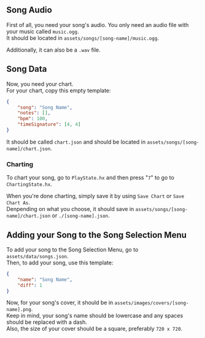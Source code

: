 ## Song Audio
First of all, you need your song's audio. You only need an audio file with your music called `music.ogg`. <br>
It should be located in `assets/songs/[song-name]/music.ogg`.

Additionally, it can also be a `.wav` file.

## Song Data
Now, you need your chart. <br>
For your chart, copy this empty template:
```json
{
    "song": "Song Name",
    "notes": [],
    "bpm": 100,
    "timeSignature": [4, 4]
}
```
It should be called `chart.json` and should be located in `assets/songs/[song-name]/chart.json`.

### Charting
To chart your song, go to `PlayState.hx` and then press "`7`" to go to `ChartingState.hx`.

When you're done charting, simply save it by using `Save Chart` or `Save Chart As`. <br> 
Denpending on what you choose, it should save in `assets/songs/[song-name]/chart.json` or `./[song-name].json`.

## Adding your Song to the Song Selection Menu
To add your song to the Song Selection Menu, go to `assets/data/songs.json`. <br>
Then, to add your song, use this template:
```json
{
    "name": "Song Name",
    "diff": 1
}
```

Now, for your song's cover, it should be in `assets/images/covers/[song-name].png`. <br>
Keep in mind, your song's name should be lowercase and any spaces should be replaced with a dash. <br>
Also, the size of your cover should be a square, preferably `720 x 720`.